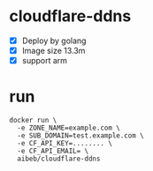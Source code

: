# cloudflare-ddns
* [x] Deploy by golang
* [x] Image size 13.3m
* [x] support arm

# run

```shell
docker run \
  -e ZONE_NAME=example.com \
  -e SUB_DOMAIN=test.example.com \
  -e CF_API_KEY=........ \
  -e CF_API_EMAIL= \
  aibeb/cloudflare-ddns
```